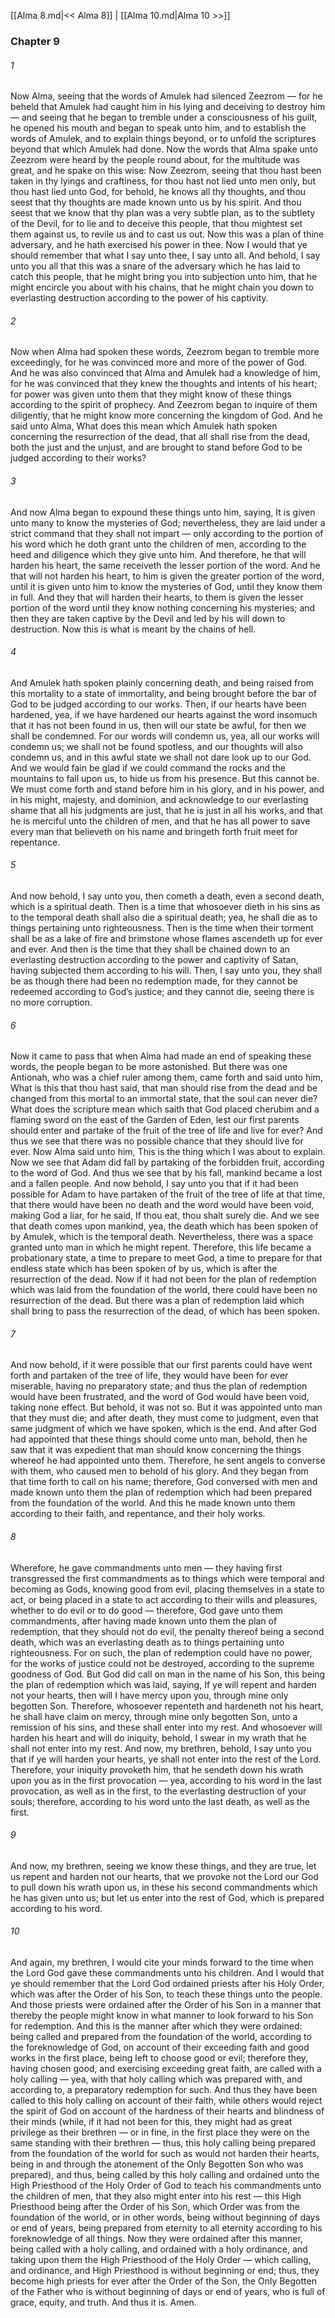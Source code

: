 [[Alma 8.md|<< Alma 8]]  |  [[Alma 10.md|Alma 10 >>]]

### Chapter 9
###### 1
Now Alma, seeing that the words of Amulek had silenced Zeezrom — for he beheld that Amulek had caught him in his lying and deceiving to destroy him — and seeing that he began to tremble under a consciousness of his guilt, he opened his mouth and began to speak unto him, and to establish the words of Amulek, and to explain things beyond, or to unfold the scriptures beyond that which Amulek had done. Now the words that Alma spake unto Zeezrom were heard by the people round about, for the multitude was great, and he spake on this wise: Now Zeezrom, seeing that thou hast been taken in thy lyings and craftiness, for thou hast not lied unto men only, but thou hast lied unto God, for behold, he knows all thy thoughts, and thou seest that thy thoughts are made known unto us by his spirit. And thou seest that we know that thy plan was a very subtle plan, as to the subtlety of the Devil, for to lie and to deceive this people, that thou mightest set them against us, to revile us and to cast us out. Now this was a plan of thine adversary, and he hath exercised his power in thee. Now I would that ye should remember that what I say unto thee, I say unto all. And behold, I say unto you all that this was a snare of the adversary which he has laid to catch this people, that he might bring you into subjection unto him, that he might encircle you about with his chains, that he might chain you down to everlasting destruction according to the power of his captivity.

###### 2
Now when Alma had spoken these words, Zeezrom began to tremble more exceedingly, for he was convinced more and more of the power of God. And he was also convinced that Alma and Amulek had a knowledge of him, for he was convinced that they knew the thoughts and intents of his heart; for power was given unto them that they might know of these things according to the spirit of prophecy. And Zeezrom began to inquire of them diligently, that he might know more concerning the kingdom of God. And he said unto Alma, What does this mean which Amulek hath spoken concerning the resurrection of the dead, that all shall rise from the dead, both the just and the unjust, and are brought to stand before God to be judged according to their works?

###### 3
And now Alma began to expound these things unto him, saying, It is given unto many to know the mysteries of God; nevertheless, they are laid under a strict command that they shall not impart — only according to the portion of his word which he doth grant unto the children of men, according to the heed and diligence which they give unto him. And therefore, he that will harden his heart, the same receiveth the lesser portion of the word. And he that will not harden his heart, to him is given the greater portion of the word, until it is given unto him to know the mysteries of God, until they know them in full. And they that will harden their hearts, to them is given the lesser portion of the word until they know nothing concerning his mysteries; and then they are taken captive by the Devil and led by his will down to destruction. Now this is what is meant by the chains of hell.

###### 4
And Amulek hath spoken plainly concerning death, and being raised from this mortality to a state of immortality, and being brought before the bar of God to be judged according to our works. Then, if our hearts have been hardened, yea, if we have hardened our hearts against the word insomuch that it has not been found in us, then will our state be awful, for then we shall be condemned. For our words will condemn us, yea, all our works will condemn us; we shall not be found spotless, and our thoughts will also condemn us, and in this awful state we shall not dare look up to our God. And we would fain be glad if we could command the rocks and the mountains to fall upon us, to hide us from his presence. But this cannot be. We must come forth and stand before him in his glory, and in his power, and in his might, majesty, and dominion, and acknowledge to our everlasting shame that all his judgments are just, that he is just in all his works, and that he is merciful unto the children of men, and that he has all power to save every man that believeth on his name and bringeth forth fruit meet for repentance.

###### 5
And now behold, I say unto you, then cometh a death, even a second death, which is a spiritual death. Then is a time that whosoever dieth in his sins as to the temporal death shall also die a spiritual death; yea, he shall die as to things pertaining unto righteousness. Then is the time when their torment shall be as a lake of fire and brimstone whose flames ascendeth up for ever and ever. And then is the time that they shall be chained down to an everlasting destruction according to the power and captivity of Satan, having subjected them according to his will. Then, I say unto you, they shall be as though there had been no redemption made, for they cannot be redeemed according to God’s justice; and they cannot die, seeing there is no more corruption.

###### 6
Now it came to pass that when Alma had made an end of speaking these words, the people began to be more astonished. But there was one Antionah, who was a chief ruler among them, came forth and said unto him, What is this that thou hast said, that man should rise from the dead and be changed from this mortal to an immortal state, that the soul can never die? What does the scripture mean which saith that God placed cherubim and a flaming sword on the east of the Garden of Eden, lest our first parents should enter and partake of the fruit of the tree of life and live for ever? And thus we see that there was no possible chance that they should live for ever. Now Alma said unto him, This is the thing which I was about to explain. Now we see that Adam did fall by partaking of the forbidden fruit, according to the word of God. And thus we see that by his fall, mankind became a lost and a fallen people. And now behold, I say unto you that if it had been possible for Adam to have partaken of the fruit of the tree of life at that time, that there would have been no death and the word would have been void, making God a liar, for he said, If thou eat, thou shalt surely die. And we see that death comes upon mankind, yea, the death which has been spoken of by Amulek, which is the temporal death. Nevertheless, there was a space granted unto man in which he might repent. Therefore, this life became a probationary state, a time to prepare to meet God, a time to prepare for that endless state which has been spoken of by us, which is after the resurrection of the dead. Now if it had not been for the plan of redemption which was laid from the foundation of the world, there could have been no resurrection of the dead. But there was a plan of redemption laid which shall bring to pass the resurrection of the dead, of which has been spoken.

###### 7
And now behold, if it were possible that our first parents could have went forth and partaken of the tree of life, they would have been for ever miserable, having no preparatory state; and thus the plan of redemption would have been frustrated, and the word of God would have been void, taking none effect. But behold, it was not so. But it was appointed unto man that they must die; and after death, they must come to judgment, even that same judgment of which we have spoken, which is the end. And after God had appointed that these things should come unto man, behold, then he saw that it was expedient that man should know concerning the things whereof he had appointed unto them. Therefore, he sent angels to converse with them, who caused men to behold of his glory. And they began from that time forth to call on his name; therefore, God conversed with men and made known unto them the plan of redemption which had been prepared from the foundation of the world. And this he made known unto them according to their faith, and repentance, and their holy works.

###### 8
Wherefore, he gave commandments unto men — they having first transgressed the first commandments as to things which were temporal and becoming as Gods, knowing good from evil, placing themselves in a state to act, or being placed in a state to act according to their wills and pleasures, whether to do evil or to do good — therefore, God gave unto them commandments, after having made known unto them the plan of redemption, that they should not do evil, the penalty thereof being a second death, which was an everlasting death as to things pertaining unto righteousness. For on such, the plan of redemption could have no power, for the works of justice could not be destroyed, according to the supreme goodness of God. But God did call on man in the name of his Son, this being the plan of redemption which was laid, saying, If ye will repent and harden not your hearts, then will I have mercy upon you, through mine only begotten Son. Therefore, whosoever repenteth and hardeneth not his heart, he shall have claim on mercy, through mine only begotten Son, unto a remission of his sins, and these shall enter into my rest. And whosoever will harden his heart and will do iniquity, behold, I swear in my wrath that he shall not enter into my rest. And now, my brethren, behold, I say unto you that if ye will harden your hearts, ye shall not enter into the rest of the Lord. Therefore, your iniquity provoketh him, that he sendeth down his wrath upon you as in the first provocation — yea, according to his word in the last provocation, as well as in the first, to the everlasting destruction of your souls; therefore, according to his word unto the last death, as well as the first.

###### 9
And now, my brethren, seeing we know these things, and they are true, let us repent and harden not our hearts, that we provoke not the Lord our God to pull down his wrath upon us, in these his second commandments which he has given unto us; but let us enter into the rest of God, which is prepared according to his word.

###### 10
And again, my brethren, I would cite your minds forward to the time when the Lord God gave these commandments unto his children. And I would that ye should remember that the Lord God ordained priests after his Holy Order, which was after the Order of his Son, to teach these things unto the people. And those priests were ordained after the Order of his Son in a manner that thereby the people might know in what manner to look forward to his Son for redemption. And this is the manner after which they were ordained: being called and prepared from the foundation of the world, according to the foreknowledge of God, on account of their exceeding faith and good works in the first place, being left to choose good or evil; therefore they, having chosen good, and exercising exceeding great faith, are called with a holy calling — yea, with that holy calling which was prepared with, and according to, a preparatory redemption for such. And thus they have been called to this holy calling on account of their faith, while others would reject the spirit of God on account of the hardness of their hearts and blindness of their minds (while, if it had not been for this, they might had as great privilege as their brethren — or in fine, in the first place they were on the same standing with their brethren — thus, this holy calling being prepared from the foundation of the world for such as would not harden their hearts, being in and through the atonement of the Only Begotten Son who was prepared), and thus, being called by this holy calling and ordained unto the High Priesthood of the Holy Order of God to teach his commandments unto the children of men, that they also might enter into his rest — this High Priesthood being after the Order of his Son, which Order was from the foundation of the world, or in other words, being without beginning of days or end of years, being prepared from eternity to all eternity according to his foreknowledge of all things. Now they were ordained after this manner, being called with a holy calling, and ordained with a holy ordinance, and taking upon them the High Priesthood of the Holy Order — which calling, and ordinance, and High Priesthood is without beginning or end; thus, they become high priests for ever after the Order of the Son, the Only Begotten of the Father who is without beginning of days or end of years, who is full of grace, equity, and truth. And thus it is. Amen.